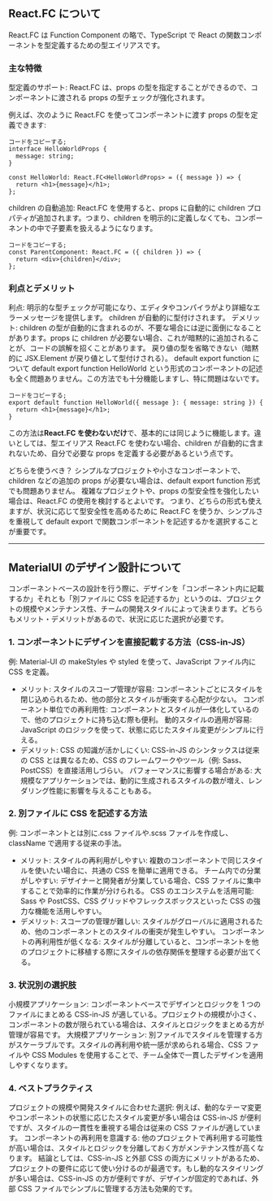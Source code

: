## React.FC について

React.FC は Function Component の略で、TypeScript で React の関数コンポーネントを型定義するための型エイリアスです。

### 主な特徴

型定義のサポート: React.FC は、props の型を指定することができるので、コンポーネントに渡される props の型チェックが強化されます。

例えば、次のように React.FC を使ってコンポーネントに渡す props の型を定義できます:

```tsx
コードをコピーする;
interface HelloWorldProps {
  message: string;
}

const HelloWorld: React.FC<HelloWorldProps> = ({ message }) => {
  return <h1>{message}</h1>;
};
```

children の自動追加: React.FC を使用すると、props に自動的に children プロパティが追加されます。つまり、children を明示的に定義しなくても、コンポーネントの中で子要素を扱えるようになります。

```tsx
コードをコピーする;
const ParentComponent: React.FC = ({ children }) => {
  return <div>{children}</div>;
};
```

### 利点とデメリット

利点:
明示的な型チェックが可能になり、エディタやコンパイラがより詳細なエラーメッセージを提供します。
children が自動的に型付けされます。
デメリット:
children の型が自動的に含まれるのが、不要な場合には逆に面倒になることがあります。props に children が必要ない場合、これが暗黙的に追加されることが、コードの誤解を招くことがあります。
戻り値の型を省略できない（暗黙的に JSX.Element が戻り値として型付けされる）。
default export function について
default export function HelloWorld という形式のコンポーネントの記述も全く問題ありません。この方法でも十分機能しますし、特に問題はないです。

```tsx
コードをコピーする;
export default function HelloWorld({ message }: { message: string }) {
  return <h1>{message}</h1>;
}
```

この方法は**React.FC を使わないだけ**で、基本的には同じように機能します。違いとしては、型エイリアス React.FC を使わない場合、children が自動的に含まれないため、自分で必要な props を定義する必要があるという点です。

どちらを使うべき？
シンプルなプロジェクトや小さなコンポーネントで、children などの追加の props が必要ない場合は、default export function 形式でも問題ありません。
複雑なプロジェクトや、props の型安全性を強化したい場合は、React.FC の使用を検討するとよいです。
つまり、どちらの形式も使えますが、状況に応じて型安全性を高めるために React.FC を使うか、シンプルさを重視して default export で関数コンポーネントを記述するかを選択することが重要です。

---

## MaterialUI のデザイン設計について

コンポーネントベースの設計を行う際に、デザインを「コンポーネント内に記載するか」それとも「別ファイルに CSS を記述するか」というのは、プロジェクトの規模やメンテナンス性、チームの開発スタイルによって決まります。どちらもメリット・デメリットがあるので、状況に応じた選択が必要です。

### 1. コンポーネントにデザインを直接記載する方法（CSS-in-JS）

例: Material-UI の makeStyles や styled を使って、JavaScript ファイル内に CSS を定義。

- メリット:
  スタイルのスコープ管理が容易: コンポーネントごとにスタイルを閉じ込められるため、他の部分とスタイルが衝突する心配が少ない。
  コンポーネント単位での再利用性: コンポーネントとスタイルが一体化しているので、他のプロジェクトに持ち込む際も便利。
  動的スタイルの適用が容易: JavaScript のロジックを使って、状態に応じたスタイル変更がシンプルに行える。
- デメリット:
  CSS の知識が活かしにくい: CSS-in-JS のシンタックスは従来の CSS とは異なるため、CSS のフレームワークやツール（例: Sass、PostCSS）を直接活用しづらい。
  パフォーマンスに影響する場合がある: 大規模なアプリケーションでは、動的に生成されるスタイルの数が増え、レンダリング性能に影響を与えることもある。

### 2. 別ファイルに CSS を記述する方法

例: コンポーネントとは別に.css ファイルや.scss ファイルを作成し、className で適用する従来の手法。

- メリット:
  スタイルの再利用がしやすい: 複数のコンポーネントで同じスタイルを使いたい場合に、共通の CSS を簡単に適用できる。
  チーム内での分業がしやすい: デザイナーと開発者が分業している場合、CSS ファイルに集中することで効率的に作業が分けられる。
  CSS のエコシステムを活用可能: Sass や PostCSS、CSS グリッドやフレックスボックスといった CSS の強力な機能を活用しやすい。
- デメリット:
  スコープの管理が難しい: スタイルがグローバルに適用されるため、他のコンポーネントとのスタイルの衝突が発生しやすい。
  コンポーネントの再利用性が低くなる: スタイルが分離していると、コンポーネントを他のプロジェクトに移植する際にスタイルの依存関係を整理する必要が出てくる。

### 3. 状況別の選択肢

小規模アプリケーション: コンポーネントベースでデザインとロジックを 1 つのファイルにまとめる CSS-in-JS が適している。プロジェクトの規模が小さく、コンポーネントの数が限られている場合は、スタイルとロジックをまとめる方が管理が容易です。
大規模アプリケーション: 別ファイルでスタイルを管理する方がスケーラブルです。スタイルの再利用や統一感が求められる場合、CSS ファイルや CSS Modules を使用することで、チーム全体で一貫したデザインを適用しやすくなります。

### 4. ベストプラクティス

プロジェクトの規模や開発スタイルに合わせた選択: 例えば、動的なテーマ変更やコンポーネントの状態に応じたスタイル変更が多い場合は CSS-in-JS が便利ですが、スタイルの一貫性を重視する場合は従来の CSS ファイルが適しています。
コンポーネントの再利用を意識する: 他のプロジェクトで再利用する可能性が高い場合は、スタイルとロジックを分離しておく方がメンテナンス性が高くなります。
結論としては、CSS-in-JS と外部 CSS の両方にメリットがあるため、プロジェクトの要件に応じて使い分けるのが最適です。もし動的なスタイリングが多い場合は、CSS-in-JS の方が便利ですが、デザインが固定的であれば、外部 CSS ファイルでシンプルに管理する方法も効果的です。

